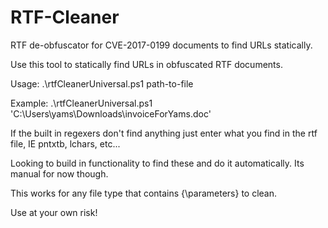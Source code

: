 # RTF-Cleaner
RTF de-obfuscator for CVE-2017-0199 documents to find URLs statically.

Use this tool to statically find URLs in obfuscated RTF documents. 

Usage: .\rtfCleanerUniversal.ps1 path-to-file


Example: .\rtfCleanerUniversal.ps1 'C:\Users\yams\Downloads\invoiceForYams.doc'


If the built in regexers don't find anything just enter what you find in the rtf file, IE pntxtb, lchars, etc... 


Looking to build in functionality to find these and do it automatically. Its manual for now though.


This works for any file type that contains {\parameters} to clean.


Use at your own risk!
